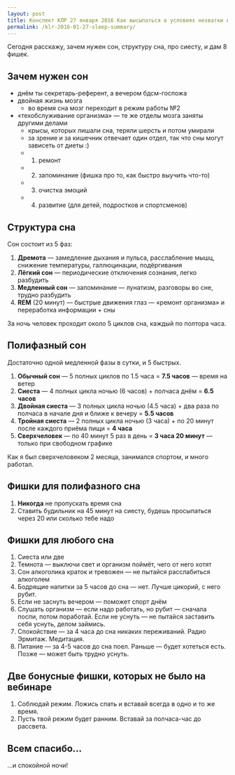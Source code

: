 ```yaml
---
layout: post
title: Конспект КЛР 27 января 2016 Как высыпаться в условиях нехватки времени
permalink: /klr-2016-01-27-sleep-summary/
---
```


Сегодня расскажу, зачем нужен сон, структуру сна, про сиесту, и дам 8 фишек.

## Зачем нужен сон

- днём ты секретарь-референт, а вечером бдсм-госпожа
- двойная жизнь мозга
  + во время сна мозг переходит в режим работы №2
- «техобслуживание организма» — те же отделы мозга заняты другими делами
  + крысы, которых лишали сна, теряли шерсть и потом умирали
  + за зрение и за кишечник отвечает один отдел, так что сны могут зависеть от диеты :)
  + 1. ремонт
  + 2. запоминание (фишка про то, как быстро выучить что-то)
  + 3. очистка эмоций
  + 4. развитие (для детей, подростков и спортсменов)

## Структура сна

Сон состоит из 5 фаз:

1. **Дремота** — замедление дыхания и пульса, расслабление мышц, снижение температуры, галлюцинации, подёргивания
2. **Лёгкий сон** — периодические отключения сознания, легко разбудить
3. **Медленный сон** — запоминание — лунатизм, разговоры во сне, трудно разбудить
4. **REM** (20 минут) — быстрые движения глаз — «ремонт организма» и переработка информации + сны

За ночь человек проходит около 5 циклов сна, каждый по полтора часа.

## Полифазный сон

Достаточно одной медленной фазы в сутки, и 5 быстрых.

1. **Обычный сон** — 5 полных циклов по 1.5 часа = **7.5 часов** — время на ветер
2. **Сиеста** — 4 полных цикла ночью (6 часов) + полчаса днём = **6.5 часов**
3. **Двойная сиеста** — 3 полных цикла ночью (4.5 часа) + два раза по полчаса в начале дня и ближе к вечеру = **5.5 часов**
4. **Тройная сиеста** — 2 полных цикла ночью (3 часа) + по 20 минут после каждого приёма пищи = **4 часа**
5. **Сверхчеловек** — по 40 минут 5 раз в день = **3 часа 20 минут** — только при свободном графике

Как я был сверхчеловеком 2 месяца, занимался спортом, и много работал.

## Фишки для полифазного сна

1. **Никогда** не пропускать время сна
2. Ставить будильник на 45 минут на сиесту, будешь просыпаться через 20 или сколько тебе надо

## Фишки для любого сна

1. Сиеста или две
2. Темнота — выключи свет и организм поймёт, чего от него хотят
3. Сон алкоголика краток и тревожен — не пытайся расслабиться алкоголем
4. Бодрящие напитки за 5 часов до сна — нет. Лучше цикорий, с него рубит.
5. Если не заснуть вечером — поможет спорт днём
6. Слушать организм — если надо работать, но рубит — сначала поспи, потом поработай. Если не уснуть — не пытайся заставить себя уснуть, делом займись.
7. Спокойствие — за 4 часа до сна никаких переживаний. Радио Эрмитаж. Медитация.
8. Питание — за 4-5 часов до сна поел. Раньше — будет хотеться есть. Позже — может быть трудно уснуть.

## Две бонусные фишки, которых не было на вебинаре

1. Соблюдай режим. Ложись спать и вставай всегда в одно и то же время.
2. Пусть твой режим будет ранним. Вставай за полчаса-час до рассвета.

## Всем спасибо...

...и спокойной ночи!